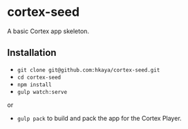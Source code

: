 # cortex-seed
A basic Cortex app skeleton.

## Installation
- `git clone git@github.com:hkaya/cortex-seed.git`
- `cd cortex-seed`
- `npm install`
- `gulp watch:serve`

or

- `gulp pack`
to build and pack the app for the Cortex Player.
